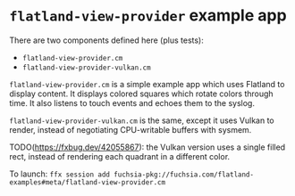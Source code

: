 # `flatland-view-provider` example app

There are two components defined here (plus tests):
- `flatland-view-provider.cm`
- `flatland-view-provider-vulkan.cm`

`flatland-view-provider.cm` is a simple example app which uses Flatland to display
content.  It displays colored squares which rotate colors through time.  It also listens
to touch events and echoes them to the syslog.

`flatland-view-provider-vulkan.cm` is the same, except it uses Vulkan to render, instead
of negotiating CPU-writable buffers with sysmem.

TODO(https://fxbug.dev/42055867): the Vulkan version uses a single filled rect, instead of rendering
each quadrant in a different color.

To launch:
`ffx session add fuchsia-pkg://fuchsia.com/flatland-examples#meta/flatland-view-provider.cm`
